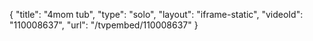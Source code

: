 {
    "title": "4mom tub",
    "type": "solo",
    "layout": "iframe-static",
    "videoId": "110008637",
    "url": "\/tvpembed\/110008637"
}